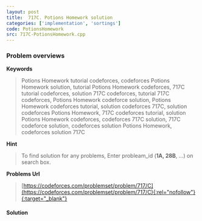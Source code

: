 ```yaml
---
layout: post
title:  717C. Potions Homework solution
categories: ['implementation', 'sortings']
code: PotionsHomework
src: 717C-PotionsHomework.cpp
---
```

### **Problem overviews**

**Keywords**
> Potions Homework tutorial codeforces, codeforces Potions Homework solution, tutorial Potions Homework codeforces, 717C tutorial codeforces, solution 717C codeforces, tutorial 717C codeforces, Potions Homework codeforce solution, Potions Homework codeforces tutorial, solution codeforces 717C, solution codeforces Potions Homework, 717C codeforces tutorial, solution Potions Homework codeforces, codeforces 717C solution, 717C codeforce solution, codeforces solution Potions Homework, codeforces solution 717C

**Hint**
> To find solution for any problems, Enter probleam_id (**1A, 28B**, ...) on search box. 

**Problems Url**
> [https://codeforces.com/problemset/problem/717/C](https://codeforces.com/problemset/problem/717/C){:rel="nofollow"}{:target="_blank"}

#### **Solution**



